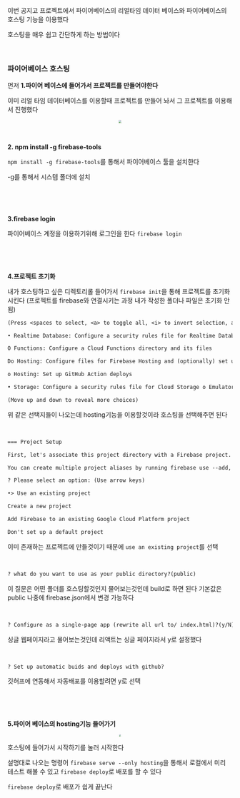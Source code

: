 이번 공지고 프로젝트에서 파이어베이스의 리얼타임 데이터 베이스와 파이어베이스의 호스팅 기능을 이용했다

호스팅을 매우 쉽고 간단하게 하는 방법이다

&nbsp;

### 파이어베이스 호스팅

먼저  **1.파이어 베이스에 들어가서 프로젝트를 만들어야한다**

이미 리얼 타임 데이터베이스를 이용할때 프로젝트를 만들어 놔서 그 프로젝트를 이용해서 진행했다

<center>
<img src="https://user-images.githubusercontent.com/80758613/222618117-7fc6f06f-d47d-4e05-984c-594af25d97a2.png" style="zoom:40%;">
</center>

&nbsp;

**2. npm install -g firebase-tools**

`npm install -g firebase-tools`를 통해서 파이어베이스 툴을 설치한다

-g를 통해서 시스템 폴더에 설치

&nbsp;

&nbsp;

**3.firebase login**

파이어베이스 계정을 이용하기위해 로그인을 한다 `firebase login`

&nbsp;

&nbsp;

**4.프로젝트 초기화**

내가 호스팅하고 싶은 디렉토리롤 들어가서 `firebase init`을 통해 프로젝트를 초기화 시킨다 (프로젝트를 firebase와 연결시키는 과정 내가 작성한 폴더나 파일은 초기화 안됨)

``` tex
(Press <spaces to select, <a> to toggle all, <i> to invert selection, and <enter> to proceed)

• Realtime Database: Configure a security rules file for Realtime Database and (optionally) provision default instance o Firestore: Configure security rules and indexes files for Firestore

O Functions: Configure a Cloud Functions directory and its files

Do Hosting: Configure files for Firebase Hosting and (optionally) set up GitHub Action deploys ]

o Hosting: Set up GitHub Action deploys

• Storage: Configure a security rules file for Cloud Storage o Emulators: Set up local emulators for Firebase products

(Move up and down to reveal more choices)
```

위 같은 선택지들이 나오는데 hosting기능을 이용할것이라  호스팅을 선택해주면 된다

&nbsp;

```tex
=== Project Setup

First, let's associate this project directory with a Firebase project.

You can create multiple project aliases by running firebase use --add, but for now we'll just set up a default project.

? Please select an option: (Use arrow keys)

•> Use an existing project

Create a new project

Add Firebase to an existing Google Cloud Platform project

Don't set up a default project 
```

이미 존재하는 프로젝트에 만들것이기 때문에 `use an existing project`를 선택

&nbsp;

```  tex
? what do you want to use as your public directory?(public)
```

이 질문은 어떤 폴더를 호스팅할것인지 물어보는것인데 build로 하면 된다 기본값은 public 나중에 firebase.json에서 변경 가능하다

&nbsp;

``` tex
? Configure as a single-page app (rewrite all url to/ index.html)?(y/N)
```

싱글 웹페이지라고 물어보는것인데 리액트는 싱글 페이지라서 y로 설정했다

&nbsp;

```tex
? Set up automatic buids and deploys with github?
```

깃허프에 연동해서 자동배포를 이용할려면 y로 선택

&nbsp;

&nbsp;

**5.파이어 베이스의 hosting기능 들어가기**

<center>
<img src="https://user-images.githubusercontent.com/80758613/222618370-059a5397-69ad-4d35-b152-f60f9e3ec86b.png" style="zoom:30%;">
</center>

호스팅에 들어가서 시작하기를 눌러 시작한다

설명대로 나오는 명령어 `firebase serve --only hosting`을 통해서 로컬에서 미리 테스트 해볼 수 있고 `firebase deploy`로 배포를 할 수 있다

`firebase deploy`로 배포가 쉽게 끝난다
